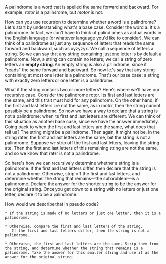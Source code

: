 A palindrome is a word that is spelled the same forward and backward. For example, _rotor_ is a palindrome, but _motor_ is not.

How can you use recursion to determine whether a word is a palindrome? Let's start by understanding what's a base case. Consider the word a. It's a palindrome. In fact, we don't have to think of palindromes as actual words in the English language (or whatever language you'd like to consider). We can think of a palindrome as just any sequence of letters that reads the same forward and backward, such as xyzyzyx. We call a sequence of letters a string. So we can say that any string containing just one letter is by default a palindrome. Now, a string can contain no letters; we call a string of zero letters an **empty string**. An empty string is also a palindrome, since it "reads" the same forward and backward. So now let's say that any string containing at most one letter is a palindrome. That's our base case: a string with exactly zero letters or one letter is a palindrome.

What if the string contains two or more letters? Here's where we'll have our recursive case. Consider the palindrome rotor. Its first and last letters are the same, and this trait must hold for any palindrome. On the other hand, if the first and last letters are not the same, as in motor, then the string cannot possibly be a palindrome. So now we have a way to declare that a string is not a palindrome: when its first and last letters are different. We can think of this situation as another base case, since we have the answer immediately. Going back to when the first and last letters are the same, what does that tell us? The string might be a palindrome. Then again, it might not be. In the string rater, the first and last letters are the same, but the string is not a palindrome. Suppose we strip off the first and last letters, leaving the string ate. Then the first and last letters of this remaining string are not the same, and so we know that rater is not a palindrome.

So here's how we can recursively determine whether a string is a palindrome. If the first and last letters differ, then declare that the string is not a palindrome. Otherwise, strip off the first and last letters, and determine whether the string that remains—the subproblem—is a palindrome. Declare the answer for the shorter string to be the answer for the original string. Once you get down to a string with no letters or just one letter, declare it to be a palindrome.

How would we describe that in pseudo code?
    
    * If the string is made of no letters or just one letter, then it is a palindrome.
    
    * Otherwise, compare the first and last letters of the string.
       If the first and last letters differ, then the string is not a palindrome.
    
    * Otherwise, the first and last letters are the same. Strip them from the string, and determine whether the string that remains is a palindrome. Take the answer for this smaller string and use it as the answer for the original string.
